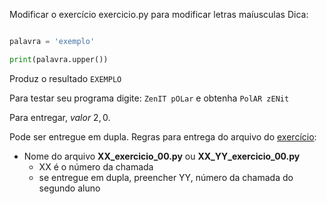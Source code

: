 Modificar o exercício exercicio.py para modificar letras maíusculas
Dica:
```python

palavra = 'exemplo'

print(palavra.upper())
```

Produz o resultado ` EXEMPLO `

Para testar seu programa digite: `ZenIT pOLar` e obtenha `PolAR zENit`

Para entregar, _valor_ $2,0$. 

Pode ser entregue em dupla.
Regras para entrega do arquivo do [exercício](exercicio_00.py):

- Nome do arquivo **XX_exercicio_00.py** ou **XX_YY_exercicio_00.py**
  - XX é o número da chamada
  - se entregue em dupla, preencher YY, número da chamada do segundo aluno